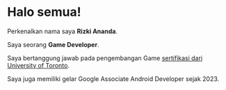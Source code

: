 # Halo semua! 

Perkenalkan nama saya **Rizki Ananda**.<br>

Saya seorang **Game Developer**.<br>

Saya bertanggung jawab pada pengembangan Game [sertifikasi dari University of Toronto](https://www.coursera.org/account/accomplishments/specialization/CLKJD8XBXJ3M).<br>

Saya juga memiliki gelar Google Associate Android Developer sejak 2023.<br>

